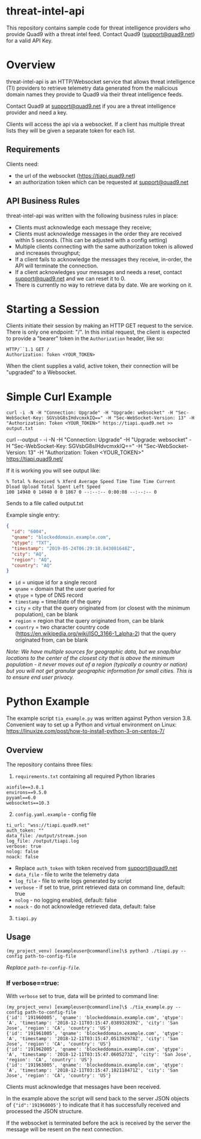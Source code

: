 # threat-intel-api

This repository contains sample code for threat intelligence providers who provide Quad9 with a threat intel feed. Contact Quad9 (support@quad9.net) for a valid API Key.

# Overview

threat-intel-api is an HTTP/Websocket service that allows threat intelligence (TI) providers to retrieve telemetry data generated from the malicious domain names they provide to Quad9 via their threat intelligence feeds.

Contact Quad9 at support@quad9.net if you are a threat intelligence provider and need a key. 

Clients will access the api via a websocket. If a client has multiple threat lists they will be given a separate token for each list.


## Requirements
Clients need:
- the url of the websocket (https://tiapi.quad9.net)
- an authorization token which can be requested at support@quad9.net


## API Business Rules

threat-intel-api was written with the following business rules in place:

- Clients must acknowledge each message they receive;
- Clients must acknowledge messages in the order they are received within 5 seconds. (This can be adjusted with a config setting)
- Multiple clients connecting with the same authorization token is allowed and increases throughput;
- If a client fails to acknowledge the messages they receive, in-order, the API will terminate the connection.
- If a client acknowledges your messages and needs a reset, contact support@quad9.net and we can reset it to 0.
- There is currently no way to retrieve data by date. We are working on it.


# Starting a Session

Clients initiate their session by making an HTTP GET request to the service. There is only one endpoint: "/". In this initial request, the client is expected to provide a "bearer" token in the `Authorization` header, like so:

```http
HTTP/``1.1 GET /
Authorization: Token <YOUR_TOKEN>
```

When the client supplies a valid, active token, their connection will be "upgraded" to a Websocket.



# Simple Curl Example

```shell
curl -i -N -H "Connection: Upgrade" -H "Upgrade: websocket" -H "Sec-WebSocket-Key: SGVsbG8sIHdvcmxkIQ==" -H "Sec-WebSocket-Version: 13" -H "Authorization: Token <YOUR_TOKEN>" https://tiapi.quad9.net >> output.txt
```

curl --output - -i -N -H "Connection: Upgrade" -H "Upgrade: websocket" -H "Sec-WebSocket-Key: SGVsbG8sIHdvcmxkIQ==" -H "Sec-WebSocket-Version: 13" -H "Authorization: Token <YOUR_TOKEN>" https://tiapi.quad9.net/


If it is working you will see output like:

```shell
% Total % Received % Xferd Average Speed Time Time Time Current
Dload Upload Total Spent Left Speed
100 14940 0 14940 0 0 1867 0 --:--:-- 0:00:08 --:--:-- 0
```

Sends to a file called output.txt

Example single entry:

```json
{
  "id": "6004",
  "qname": "blockeddomain.example.com",
  "qtype": "TXT",
  "timestamp": "2019-05-24T06:29:18.843081648Z",
  "city": "AQ",
  "region": "AQ",
  "country": "AQ"
}
```

- `id` = unique id for a single record
- `qname` = domain that the user queried for
- `qtype` = type of DNS record
- `timestamp` = time/date of the query
- `city` = city that the query originated from (or closest with the minimum population), can be blank
- `region` = region that the query originated from, can be blank
- `country` = two character country code (https://en.wikipedia.org/wiki/ISO_3166-1_alpha-2) that the query originated from, can be blank

*_Note: We have multiple sources for geographic data, but we snap/blur locations to the center of the closest city that is above the minimum population - it never moves out of a region (typically a country or nation) but you will not get granular geographic information for small cities. This is to ensure end user privacy._*

# Python Example

The example script `tia_example.py` was written against Python version 3.8. 
Convenient way to set up a Python and virtual environment on Linux:  https://linuxize.com/post/how-to-install-python-3-on-centos-7/


## Overview

The repository contains three files:
1. `requirements.txt` containing all required Python libraries

```
aiofile==3.8.1
environs==9.5.0
pyyaml==6.0
websockets==10.3
```

2. `config.yaml.example` - config file
```
ti_url: "wss://tiapi.quad9.net"
auth_token: ""
data_file: /output/stream.json
log_file: /output/tiapi.log
verbose: true
nolog: false
noack: false
```
- Replace `auth_token` with token received from support@quad9.net
- `data_file` - file to write the telemetry data 
- `log_file` - file to write logs generated by script
- `verbose` - if set to true, print retrieved data on command line, default: true
- `nolog` - no logging enabled, default: false
- `noack` - do not acknowledge retrieved data, default: false

3. `tiapi.py`


## Usage

```shell
(my_project_venv) [exampleuser@commandline]\$ python3 ./tiapi.py --config path-to-config-file
```

*_Replace `path-to-config-file`._*  

### If verbose==true:
With `verbose` set to true, data will be printed to command line:

```shell
(my_project_venv) [exampleuser@commandline]\$ ./tia_example.py --config path-to-config-file
{'id': '191960005', 'qname': 'blockeddomain.example.com', 'qtype': 'A', 'timestamp': '2018-12-11T03:15:47.038932839Z', 'city': 'San Jose', 'region': 'CA', 'country': 'US'}
{'id': '191961005', 'qname': 'blockeddomain.example.com', 'qtype': 'A', 'timestamp': '2018-12-11T03:15:47.051392978Z', 'city': 'San Jose', 'region': 'CA', 'country': 'US'}
{'id': '191962005', 'qname': 'blockeddomain.example.com', 'qtype': 'A', 'timestamp': '2018-12-11T03:15:47.0605273Z', 'city': 'San Jose', 'region': 'CA', 'country': 'US'}
{'id': '191963005', 'qname': 'blockeddomain.example.com', 'qtype': 'A', 'timestamp': '2018-12-11T03:15:47.102118471Z', 'city': 'San Jose', 'region': 'CA', 'country': 'US'}
```

Clients must acknowledge that messages have been received.

In the example above the script will send back to the server JSON objects of `{"id":'191960005'}` to indicate that it has successfully received and processed the JSON structure.

If the websocket is terminated before the ack is received by the server the message will be resent on the next connection.

